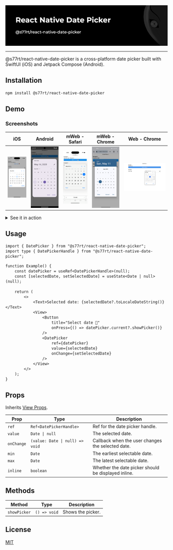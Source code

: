 <div align="center">
	<img alt="hero" src="https://raw.githubusercontent.com/s77rt/react-native-date-picker/refs/heads/main/assets/hero.png" />
</div>

---

@s77rt/react-native-date-picker is a cross-platform date picker built with SwiftUI (iOS) and Jetpack Compose (Android).

## Installation

```bash
npm install @s77rt/react-native-date-picker
```

## Demo

### Screenshots

|                                                                      iOS                                                                      |                                                                        Android                                                                        | mWeb - Safari                                                                                                                                                 | mWeb - Chrome                                                                                                                                                 | Web - Chrome                                                                                                                                                |
| :-------------------------------------------------------------------------------------------------------------------------------------------: | :---------------------------------------------------------------------------------------------------------------------------------------------------: | ------------------------------------------------------------------------------------------------------------------------------------------------------------- | ------------------------------------------------------------------------------------------------------------------------------------------------------------- | ----------------------------------------------------------------------------------------------------------------------------------------------------------- |
| <img alt="screenshot-ios" src="https://raw.githubusercontent.com/s77rt/react-native-date-picker/refs/heads/main/assets/screenshot-ios.png" /> | <img alt="screenshot-android" src="https://raw.githubusercontent.com/s77rt/react-native-date-picker/refs/heads/main/assets/screenshot-android.png" /> | <img alt="screenshot-mweb-safari" src="https://raw.githubusercontent.com/s77rt/react-native-date-picker/refs/heads/main/assets/screenshot-mweb-safari.png" /> | <img alt="screenshot-mweb-chrome" src="https://raw.githubusercontent.com/s77rt/react-native-date-picker/refs/heads/main/assets/screenshot-mweb-chrome.jpg" /> | <img alt="screenshot-web-chrome" src="https://raw.githubusercontent.com/s77rt/react-native-date-picker/refs/heads/main/assets/screenshot-web-chrome.png" /> |

<details>
<summary>See it in action</summary>

https://github.com/user-attachments/assets/f46f5132-3385-48c9-8d1b-ee478b60fba8

</details>

## Usage

```tsx
import { DatePicker } from "@s77rt/react-native-date-picker";
import type { DatePickerHandle } from "@s77rt/react-native-date-picker";
```

```tsx
function Example() {
	const datePicker = useRef<DatePickerHandle>(null);
	const [selectedDate, setSelectedDate] = useState<Date | null>(null);

	return (
		<>
			<Text>Selected date: {selectedDate?.toLocaleDateString()}</Text>
			<View>
				<Button
					title="Select date 📅"
					onPress={() => datePicker.current?.showPicker()}
				/>
				<DatePicker
					ref={datePicker}
					value={selectedDate}
					onChange={setSelectedDate}
				/>
			</View>
		</>
	);
}
```

## Props

Inherits [View Props](https://reactnative.dev/docs/view#props).

| Prop       | Type                            | Description                                         |
| ---------- | ------------------------------- | --------------------------------------------------- |
| `ref`      | `Ref<DatePickerHandle>`         | Ref for the date picker handle.                     |
| `value`    | `Date \| null`                  | The selected date.                                  |
| `onChange` | `(value: Date \| null) => void` | Callback when the user changes the selected date.   |
| `min`      | `Date`                          | The earliest selectable date.                       |
| `max`      | `Date`                          | The latest selectable date.                         |
| `inline`   | `boolean`                       | Whether the date picker should be displayed inline. |

## Methods

| Method       | Type         | Description       |
| ------------ | ------------ | ----------------- |
| `showPicker` | `() => void` | Shows the picker. |

## License

[MIT](LICENSE)
